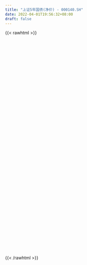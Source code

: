 ```yaml
---
title: "上证5年国债(净价) - 000140.SH"
date: 2022-04-01T19:56:32+08:00
draft: false
---
```

{{< rawhtml >}}
    <div id="chart" style="height: 700px;"></div> 
    <script type="text/javascript">
        data = []
v = []
histogram = []
fast = []
slow = []
        a = []
        b = []
    </script>
{{< /rawhtml >}}